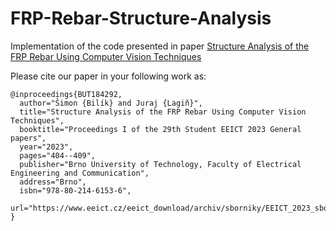 # FRP-Rebar-Structure-Analysis
Implementation of the code presented in paper [Structure Analysis of the FRP Rebar Using Computer Vision Techniques](https://arxiv.org/abs/2304.14358)

Please cite our paper in your following work as:

```
@inproceedings{BUT184292,
  author="Šimon {Bilík} and Juraj {Lagiň}",
  title="Structure Analysis of the FRP Rebar Using Computer Vision Techniques",
  booktitle="Proceedings I of the 29th Student EEICT 2023 General papers",
  year="2023",
  pages="404--409",
  publisher="Brno University of Technology, Faculty of Electrical Engineering and Communication",
  address="Brno",
  isbn="978-80-214-6153-6",
  url="https://www.eeict.cz/eeict_download/archiv/sborniky/EEICT_2023_sbornik_1.pdf"
}
```
